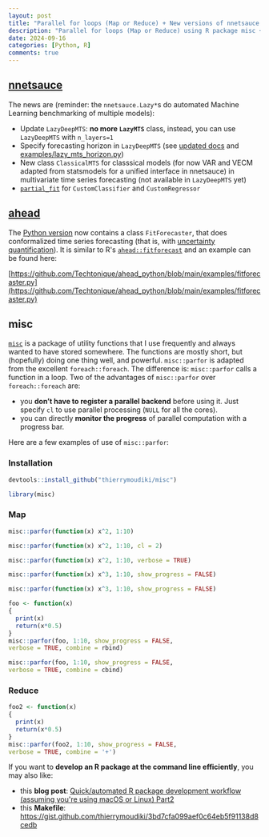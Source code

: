 ```yaml
---
layout: post
title: "Parallel for loops (Map or Reduce) + New versions of nnetsauce and ahead"
description: "Parallel for loops (Map or Reduce) using R package misc + New versions of nnetsauce and ahead"
date: 2024-09-16
categories: [Python, R]
comments: true
---
```


## [nnetsauce](https://github.com/Techtonique/nnetsauce/tree/master)

The news are (reminder: the `nnetsauce.Lazy*`s do automated Machine Learning benchmarking of multiple models): 

- Update `LazyDeepMTS`: **no more `LazyMTS`** class, instead, you can use `LazyDeepMTS` with `n_layers=1` 
- Specify forecasting horizon in `LazyDeepMTS` (see [updated docs](https://techtonique.github.io/nnetsauce/nnetsauce.html#LazyDeepMTS) and [examples/lazy_mts_horizon.py](https://github.com/Techtonique/nnetsauce/blob/master/examples/lazy_deepmts_horizon.py))
- New class `ClassicalMTS` for classsical models (for now VAR and VECM adapted from statsmodels for a unified interface in nnetsauce) in multivariate time series forecasting (not available in `LazyDeepMTS` yet)
- [`partial_fit`](https://scikit-learn.org/stable/modules/generated/sklearn.linear_model.SGDClassifier.html#sklearn.linear_model.SGDClassifier.partial_fit) for `CustomClassifier` and `CustomRegressor`

## [ahead](https://github.com/Techtonique/ahead_python)

The [Python version](https://github.com/Techtonique/ahead_python) now contains a class `FitForecaster`, that does conformalized time series forecasting (that is, with [uncertainty quantification](https://www.researchgate.net/publication/379643443_Conformalized_predictive_simulations_for_univariate_time_series)). It is similar to R's [`ahead::fitforecast`](https://techtonique.github.io/ahead/reference/fitforecast.html) and an example can be found here: 

[https://github.com/Techtonique/ahead_python/blob/main/examples/fitforecaster.py](https://github.com/Techtonique/ahead_python/blob/main/examples/fitforecaster.py)


## misc

[`misc`](https://techtonique.github.io/misc/index.html) is a package of utility functions that I use frequently and always wanted to have stored somewhere. The functions are mostly short, but (hopefully) doing one thing well, and powerful. `misc::parfor` is adapted from the excellent `foreach::foreach`. The difference is: `misc::parfor` calls a function in a loop. Two of the advantages of `misc::parfor` over `foreach::foreach`  are:

- you **don’t have to register a parallel backend** before using it. Just specify `cl` to use parallel processing (`NULL` for all the cores).
- you can directly **monitor the progress** of parallel computation with a progress bar.

Here are a few examples of use of `misc::parfor`:

### Installation

```R
devtools::install_github("thierrymoudiki/misc")
```

```R
library(misc)
```

### Map

```R
misc::parfor(function(x) x^2, 1:10)
```

```R
misc::parfor(function(x) x^2, 1:10, cl = 2)
```

```R
misc::parfor(function(x) x^2, 1:10, verbose = TRUE)
```

```R
misc::parfor(function(x) x^3, 1:10, show_progress = FALSE)
```

```R
misc::parfor(function(x) x^3, 1:10, show_progress = FALSE)
```

```R
foo <- function(x)
{
  print(x)
  return(x*0.5)
}
misc::parfor(foo, 1:10, show_progress = FALSE, 
verbose = TRUE, combine = rbind)
```

```R
misc::parfor(foo, 1:10, show_progress = FALSE, 
verbose = TRUE, combine = cbind)
```

### Reduce

```R
foo2 <- function(x)
{
  print(x)
  return(x*0.5)
}
misc::parfor(foo2, 1:10, show_progress = FALSE, 
verbose = TRUE, combine = '+')
```

If you want to **develop an R package at the command line efficiently**, you may also like:

- this **blog post**: [Quick/automated R package development workflow (assuming you're using macOS or Linux) Part2](https://thierrymoudiki.github.io/blog/2024/08/30/r/makefile-r-pkg2)
- this **Makefile**: https://gist.github.com/thierrymoudiki/3bd7cfa099aef0c64eb5f91138d8cedb

<script src="https://gist.github.com/thierrymoudiki/3bd7cfa099aef0c64eb5f91138d8cedb.js"></script>